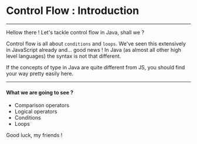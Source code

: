 # Control Flow : Introduction

---

Hellow there !
Let's tackle control flow in Java, shall we ?

Control flow is all about `conditions` and `loops`. We've seen this extensively in JavaScript already and... good news ! In Java (as almost all other high level languages) the syntax is not that different.

If the concepts of type in Java are quite different from JS, you should find your way pretty easily here.

---

#### What we are going to see ?

- Comparison operators
- Logical operators
- Conditions
- Loops

Good luck, my friends !
